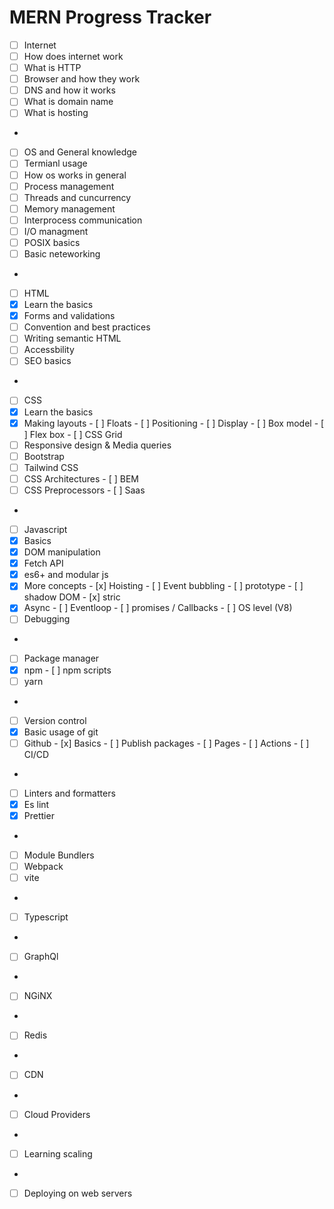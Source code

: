# MERN Progress Tracker
- [ ]  Internet
  - [ ]  How does internet work
  - [ ]  What is HTTP
  - [ ]  Browser and how they work
  - [ ]  DNS and how it works
  - [ ]  What is domain name
  - [ ]  What is hosting
-
- [ ]  OS and General knowledge
  - [ ]  Termianl usage
  - [ ]  How os works in general
  - [ ]  Process management
  - [ ]  Threads and cuncurrency
  - [ ]  Memory management
  - [ ]  Interprocess communication
  - [ ]  I/O managment
  - [ ]  POSIX basics
  - [ ]  Basic neteworking
-
- [ ]  HTML
  - [x]  Learn the basics
  - [x]  Forms and validations
  - [ ]  Convention and best practices
  - [ ]  Writing semantic HTML
  - [ ]  Accessbility
  - [ ]  SEO basics
-
- [ ]  CSS
  - [x]  Learn the basics
  - [x]  Making layouts
    - [ ]  Floats
    - [ ]  Positioning
    - [ ]  Display
    - [ ]  Box model
    - [ ]  Flex box
    - [ ]  CSS Grid
  - [ ]  Responsive design & Media queries
  - [ ]  Bootstrap
  - [ ]  Tailwind CSS
  - [ ]  CSS Architectures
    - [ ]  BEM
  - [ ]  CSS Preprocessors
    - [ ]  Saas
-
- [ ]  Javascript
  - [x]  Basics
  - [x]  DOM manipulation
  - [x]  Fetch API
  - [x]  es6+ and modular js
  - [x]  More concepts
    - [x]  Hoisting
    - [ ]  Event bubbling
    - [ ]  prototype
    - [ ]  shadow DOM
    - [x]  stric
  - [x]  Async
    - [ ]  Eventloop
    - [ ]  promises / Callbacks
    - [ ]  OS level (V8)
  - [ ]  Debugging
-
- [ ]  Package manager
  - [x]  npm
    - [ ]  npm scripts
  - [ ]  yarn
-
- [ ]  Version control
  - [x]  Basic usage of git
  - [ ]  Github
    - [x]  Basics
    - [ ]  Publish packages
    - [ ]  Pages
    - [ ]  Actions
    - [ ]  CI/CD
-
- [ ]  Linters and formatters
  - [x]  Es lint
  - [X]  Prettier
-
- [ ]  Module Bundlers
  - [ ]  Webpack
  - [ ]  vite
-
- [ ]  Typescript
-
- [ ]  GraphQl
-
- [ ]  NGiNX
-
- [ ]  Redis
-
- [ ]  CDN
-
- [ ]  Cloud Providers
-
- [ ]  Learning scaling
-
- [ ]  Deploying on web servers